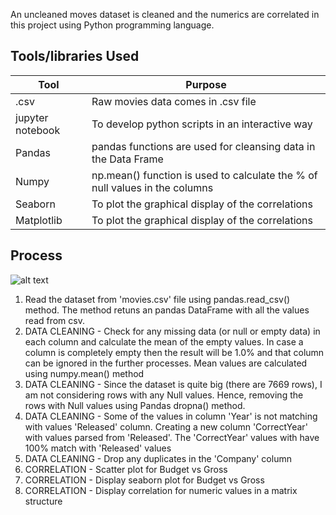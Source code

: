 An uncleaned moves dataset is cleaned and the numerics are correlated in this project using Python programming language.

## Tools/libraries Used

Tool | Purpose 
--- | --- 
.csv | Raw movies data comes in .csv file 
jupyter notebook | To develop python scripts in an interactive way
Pandas | pandas functions are used for cleansing data in the Data Frame 
Numpy | np.mean() function is used to calculate the % of null values in the columns
Seaborn | To plot the graphical display of the correlations
Matplotlib | To plot the graphical display of the correlations

## Process
![alt text](https://github.com/smvishnu/Movies-Data-Correlation-Python-Project/blob/main/movies_data_corr2.png "Movies data correlation")

1. Read the dataset from 'movies.csv' file using pandas.read_csv() method. The method retuns an pandas DataFrame with all the values read from csv.
2. DATA CLEANING - Check for any missing data (or null or empty data) in each column and calculate the mean of the empty values. In case a column is completely empty then the result will be 1.0% and that column can be ignored in the further processes. Mean values are calculated using numpy.mean() method
3. DATA CLEANING - Since the dataset is quite big (there are 7669 rows), I am not considering rows with any Null values. Hence, removing the rows with Null values using Pandas dropna() method.
4. DATA CLEANING - Some of the values in column 'Year' is not matching with values 'Released' column. Creating a new column 'CorrectYear' with values parsed from 'Released'. The 'CorrectYear' values with have 100% match with 'Released' values
5. DATA CLEANING - Drop any duplicates in the 'Company' column
6. CORRELATION - Scatter plot for Budget vs Gross
7. CORRELATION - Display seaborn plot for Budget vs Gross
8. CORRELATION - Display correlation for numeric values in a matrix structure
